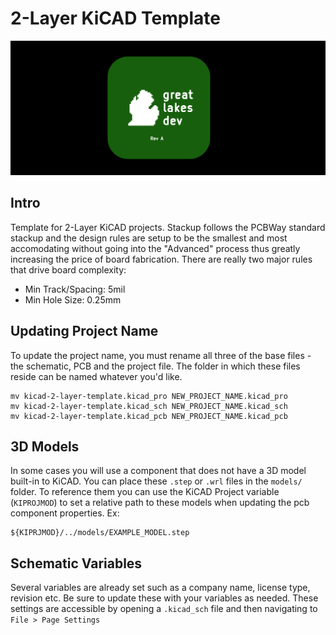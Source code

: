 # 2-Layer KiCAD Template
![3d photo of the atmega32u4 breakout board](img/3d.png)
## Intro
Template for 2-Layer KiCAD projects. Stackup follows the PCBWay standard stackup and the design rules are setup to be the smallest and most accomodating without going into the "Advanced" process thus greatly increasing the price of board fabrication. There are really two major rules that drive board complexity:
- Min Track/Spacing: 5mil
- Min Hole Size: 0.25mm

## Updating Project Name
To update the project name, you must rename all three of the base files - the schematic, PCB and the project file. The folder in which these files reside can be named whatever you'd like.
```shell
mv kicad-2-layer-template.kicad_pro NEW_PROJECT_NAME.kicad_pro
mv kicad-2-layer-template.kicad_sch NEW_PROJECT_NAME.kicad_sch
mv kicad-2-layer-template.kicad_pcb NEW_PROJECT_NAME.kicad_pcb
```

## 3D Models
In some cases you will use a component that does not have a 3D model built-in to KiCAD. You can place these ```.step``` or ```.wrl``` files in the ```models/``` folder.
To reference them you can use the KiCAD Project variable (```KIPROJMOD```) to set a relative path to these models when updating the pcb component properties. Ex:
```
${KIPRJMOD}/../models/EXAMPLE_MODEL.step
```

## Schematic Variables
Several variables are already set such as a company name, license type, revision etc. Be sure to update these with your variables as needed. These settings are accessible by opening a ```.kicad_sch``` file and then navigating to ```File > Page Settings```